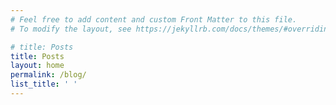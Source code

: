 ```yaml
---
# Feel free to add content and custom Front Matter to this file.
# To modify the layout, see https://jekyllrb.com/docs/themes/#overriding-theme-defaults

# title: Posts
title: Posts
layout: home
permalink: /blog/
list_title: ' '
---
```

